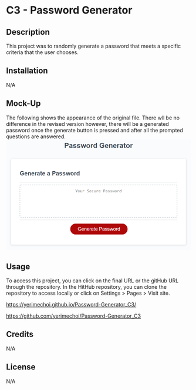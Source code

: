 # C3 - Password Generator

## Description
This project was to randomly generate a password that meets a specific criteria that the user chooses. 

## Installation
N/A

## Mock-Up
The following shows the appearance of the original file. There wll be no difference in the revised version however, there will be a generated password once the generate button is pressed and after all the prompted questions are answered.
![MockUp](./Assets/03-javascript-homework-demo.png)

## Usage
To access this project, you can click on the final URL or the gitHub URL through the repository. In the HitHub repository, you can clone the repository to access locally or click on Settings > Pages > Visit site.

https://yerimechoi.github.io/Password-Generator_C3/

https://github.com/yerimechoi/Password-Generator_C3

## Credits
N/A

## License
N/A